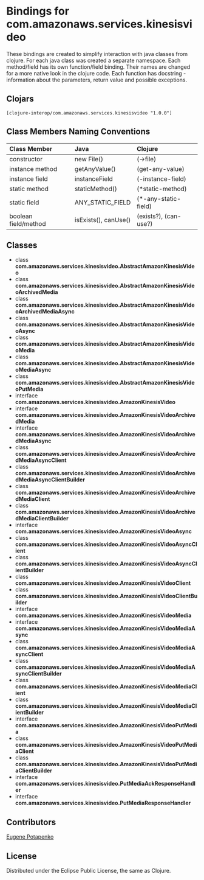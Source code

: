 # Bindings for com.amazonaws.services.kinesisvideo

These bindings are created to simplify interaction with java classes from clojure.
For each java class was created a separate namespace.
Each method/field has its own function/field binding.
Their names are changed for a more native look in the clojure code. Each function has docstring - information about the parameters, return value and possible exceptions.

## Clojars

```
[clojure-interop/com.amazonaws.services.kinesisvideo "1.0.0"]
```

## Class Members Naming Conventions

| Class Member | Java | Clojure |
|:--|:--|:--|
| constructor | new File() | (->file) |
| instance method | getAnyValue() | (get-any-value) |
| instance field | instanceField | (-instance-field) |
| static method | staticMethod() | (*static-method) |
| static field | ANY_STATIC_FIELD | (*-any-static-field) |
| boolean field/method | isExists(), canUse() | (exists?), (can-use?) |

## Classes

- class **com.amazonaws.services.kinesisvideo.AbstractAmazonKinesisVideo**
- class **com.amazonaws.services.kinesisvideo.AbstractAmazonKinesisVideoArchivedMedia**
- class **com.amazonaws.services.kinesisvideo.AbstractAmazonKinesisVideoArchivedMediaAsync**
- class **com.amazonaws.services.kinesisvideo.AbstractAmazonKinesisVideoAsync**
- class **com.amazonaws.services.kinesisvideo.AbstractAmazonKinesisVideoMedia**
- class **com.amazonaws.services.kinesisvideo.AbstractAmazonKinesisVideoMediaAsync**
- class **com.amazonaws.services.kinesisvideo.AbstractAmazonKinesisVideoPutMedia**
- interface **com.amazonaws.services.kinesisvideo.AmazonKinesisVideo**
- interface **com.amazonaws.services.kinesisvideo.AmazonKinesisVideoArchivedMedia**
- interface **com.amazonaws.services.kinesisvideo.AmazonKinesisVideoArchivedMediaAsync**
- class **com.amazonaws.services.kinesisvideo.AmazonKinesisVideoArchivedMediaAsyncClient**
- class **com.amazonaws.services.kinesisvideo.AmazonKinesisVideoArchivedMediaAsyncClientBuilder**
- class **com.amazonaws.services.kinesisvideo.AmazonKinesisVideoArchivedMediaClient**
- class **com.amazonaws.services.kinesisvideo.AmazonKinesisVideoArchivedMediaClientBuilder**
- interface **com.amazonaws.services.kinesisvideo.AmazonKinesisVideoAsync**
- class **com.amazonaws.services.kinesisvideo.AmazonKinesisVideoAsyncClient**
- class **com.amazonaws.services.kinesisvideo.AmazonKinesisVideoAsyncClientBuilder**
- class **com.amazonaws.services.kinesisvideo.AmazonKinesisVideoClient**
- class **com.amazonaws.services.kinesisvideo.AmazonKinesisVideoClientBuilder**
- interface **com.amazonaws.services.kinesisvideo.AmazonKinesisVideoMedia**
- interface **com.amazonaws.services.kinesisvideo.AmazonKinesisVideoMediaAsync**
- class **com.amazonaws.services.kinesisvideo.AmazonKinesisVideoMediaAsyncClient**
- class **com.amazonaws.services.kinesisvideo.AmazonKinesisVideoMediaAsyncClientBuilder**
- class **com.amazonaws.services.kinesisvideo.AmazonKinesisVideoMediaClient**
- class **com.amazonaws.services.kinesisvideo.AmazonKinesisVideoMediaClientBuilder**
- interface **com.amazonaws.services.kinesisvideo.AmazonKinesisVideoPutMedia**
- class **com.amazonaws.services.kinesisvideo.AmazonKinesisVideoPutMediaClient**
- class **com.amazonaws.services.kinesisvideo.AmazonKinesisVideoPutMediaClientBuilder**
- interface **com.amazonaws.services.kinesisvideo.PutMediaAckResponseHandler**
- interface **com.amazonaws.services.kinesisvideo.PutMediaResponseHandler**

## Contributors

[Eugene Potapenko](https://github.com/potapenko/)

## License

Distributed under the Eclipse Public License, the same as Clojure.
